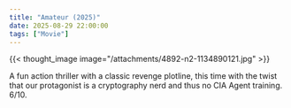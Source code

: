 ```yaml
---
title: "Amateur (2025)"
date: 2025-08-29 22:00:00
tags: ["Movie"]
---
```


{{< thought_image image="/attachments/4892-n2-1134890121.jpg" >}}


A fun action thriller with a classic revenge plotline, this time with the twist that our protagonist is a cryptography nerd and thus no CIA Agent training. 6/10.
